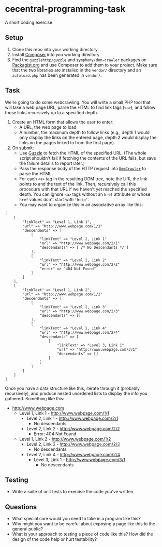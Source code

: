 # cecentral-programming-task

A short coding exercise.

## Setup

1. Clone this repo into your working directory.
2. Install [Composer](https://getcomposer.org/doc/00-intro.md) into you working directory.
3. Find the `guzzlehttp/guzzle` and `symphony/dom-crawler` packages on [Packagist.org](https://packagist.org/) and use Composer to add them to your project. Make sure that the two libraries are installed in the `vendor/` directory and an `autoload.php` has been generated in `vendor/`. 

## Task

We're going to do some webcrawling. You will write a small PHP tool that will take a web page URL, parse the HTML to find link tags (`<a>`), and follow those links recursively up to a specified depth.

1. Create an HTML form that allows the user to enter:
    - A URL, the web page to load
    - A number, the maximum depth to follow links (e.g., depth 1 would only display the links on the entered page, depth 2 would display the links on the pages linked to from the first page).
2. On submit:
    - Use [Guzzle](http://docs.guzzlephp.org/en/latest/) to fetch the HTML of the specified URL. (The whole script shouldn't fail if fetching the contents of the URL fails, but save the failure details to report later.)
    - Pass the response body of the HTTP request into [`DomCrawler`](http://symfony.com/doc/current/components/dom_crawler.html) to parse the HTML.
    - For each `<a>` tag in the resulting DOM tree, note the URL the link points to and the text of the link. Then, recursively call this procedure with that URL if we haven't yet reached the specified depth. You can ignore `<a>` tags without an `href` attribute or whose `href` values don't start with `"http"`.
    - You may want to organize this in an associative array like this:

```
[
    [
        "linkText" => "Level 1, Link 1",
        "url" => "http://www.webpage.com/1/1"
        "descendants" => [
            [
                "linkText" => "Level 2, Link 1"
                "url" => "http://www.webpage.com/2/1"
                "descendants" => [ /* No Descendants */ ]
            ],
            [
                "linkText" => "Level 2, Link 2"
                "url" => "http://www.webpage.com/2/2"
                "error" => "404 Not Found"
            ]
        ]
    ],
    [
        "linkText" => "Level 1, Link 2",
        "url" => "http://www.webpage.com/1/2"
        "descendants" => [
            [
                "linkText" => "Level 2, Link 3"
                "url" => "http://www.webpage.com/2/3"
                "descendants" => []
            ],
            [
                "linkText" => "Level 2, Link 4"
                "url" => "http://www.webpage.com/2/4"
                "descendants" => [
                    [
                        "linkText" => "Level 3, Link 1"
                        "url" => "http://www.webpage.com/3/1"
                        "descendants" => []
                    ]
                ]
            ]
        ]
    ]
]
```

Once you have a data structure like this, iterate through it (probably recursively), and produce nested unordered lists to display the info you gathered. Something like this:

- http://www.webpage.com
    - Level 1, Link 1 - http://www.webpage.com/1/1
        - Level 2, Link 1 - http://www.webpage.com/2/1
            - No descendants
        - Level 2, Link 2 - http://www.webpage.com/2/2
            - Error: 404 Not Found
    - Level 1, Link 2 - http://www.webpage.com/1/2
        - Level 2, Link 3 - http://www.webpage.com/2/3
            - No descendants
        - Level 2, Link 4 - http://www.webpage.com/2/4
            - Level 3, Link 1 - http://www.webpage.com/3/1
                - No descendants

## Testing

- Write a suite of unit tests to exercise the code you've written.

## Questions
- What special care would you need to take in a program like this?
- Why might you want to be careful about exposing a page like this to the general public?
- What is your approach to testing a piece of code like this? How did the design of the code help or hurt testability?
